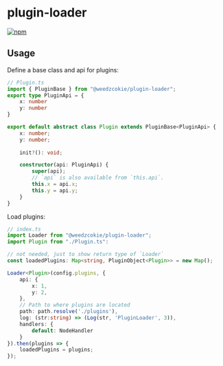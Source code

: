 # plugin-loader

[![npm](https://img.shields.io/npm/v/@weedzcokie/plugin-loader?style=flat-square)](https://www.npmjs.com/package/@weedzcokie/plugin-loader)

## Usage

Define a base class and api for plugins:
```typescript
// Plugin.ts
import { PluginBase } from "@weedzcokie/plugin-loader";
export type PluginApi = {
    x: number
    y: number
}

export default abstract class Plugin extends PluginBase<PluginApi> {
    x: number;
    y: number;
    
    init?(): void;

    constructor(api: PluginApi) {
        super(api);
        // `api` is also available from `this.api`.
        this.x = api.x;
        this.y = api.y;
    }
}
```

Load plugins:
```typescript
// index.ts
import Loader from "@weedzcokie/plugin-loader";
import Plugin from "./Plugin.ts":

// not needed, just to show return type of `Loader`
const loadedPlugins: Map<string, PluginObject<Plugin>> = new Map();

Loader<Plugin>(config.plugins, {
    api: {
        x: 1,
        y: 2,
    },
    // Path to where plugins are located
    path: path.resolve('./plugins'),
    log: (str:string) => (Log(str, 'PluginLoader', 3)),
    handlers: {
        default: NodeHandler
    }
}).then(plugins => {
    loadedPlugins = plugins;
});
```
